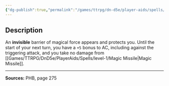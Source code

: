 ```yaml
---
{"dg-publish":true,"permalink":"/games/ttrpg/dn-d5e/player-aids/spells/level-1/shield-spell/","tags":["TTRPG/DND/5e","verbal","somatic","Spell"],"noteIcon":""}
---
```



## Description
An **invisible** barrier of magical force appears and protects you.
Until the start of your next turn, you have a `+5` bonus to AC, including against the triggering attack, and you take no damage from [[Games/TTRPG/DnD5e/PlayerAids/Spells/level-1/Magic Missile\|Magic Missile]].

---

**Sources:** PHB, page 275
